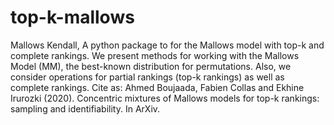 # top-k-mallows
Mallows Kendall, A python package to for the Mallows model with top-k and complete rankings. We present methods for working with the Mallows Model (MM), the best-known distribution for permutations. Also, we consider operations for partial rankings (top-k rankings) as well as complete rankings. Cite as: Ahmed Boujaada, Fabien Collas and Ekhine Irurozki (2020). Concentric mixtures of Mallows models for top-k rankings: sampling and identifiability. In ArXiv.
